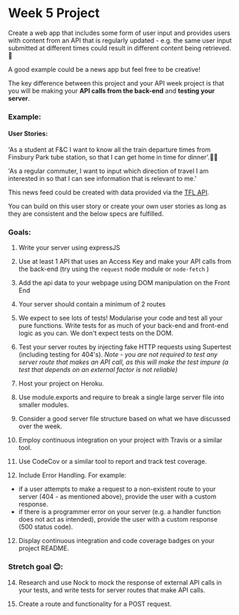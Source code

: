 # Week 5 Project

Create a web app that includes some form of user input and provides users with content from an API that is regularly updated - e.g. the same user input submitted at different times could result in different content being retrieved. 💁‍

A good example could be a news app but feel free to be creative!

The key difference between this project and your API week project is that you will be making your **API calls from the back-end** and **testing your server**.


### Example:

#### User Stories:
'As a student at F&C I want to know all the train departure times from Finsbury Park tube station, so that I can get home in time for dinner'.🚉🍛

'As a regular commuter, I want to input which direction of travel I am interested in so that I can see information that is relevant to me.'

This news feed could be created with data provided via the [TFL API](https://api.tfl.gov.uk/).

You can build on this user story or create your own user stories as long as they are consistent and the below specs are fulfilled.

### Goals:
1) Write your server using expressJS

2) Use at least 1 API that uses an Access Key and make your API calls from the back-end (try using the `request` node module or `node-fetch` )

3) Add the api data to your webpage using DOM manipulation on the Front End

3) Your server should contain a minimum of 2 routes

4) We expect to see lots of tests! Modularise your code and test all your pure functions. Write tests for as much of your back-end and front-end logic as you can. We don't expect tests on the DOM.

5) Test your server routes by injecting fake HTTP requests using Supertest (including testing for 404's). _Note - you are not required to test any server route that makes an API call, as this will make the test impure (a test that depends on an external factor is not reliable)_

6) Host your project on Heroku.
7) Use module.exports and require to break a single large server file into smaller modules.

8) Consider a good server file structure based on what we have discussed over the week.

9) Employ continuous integration on your project with Travis or a similar tool.

10) Use CodeCov or a similar tool to report and track test coverage.

11) Include Error Handling. For example:
  - if a user attempts to make a request to a non-existent route to your server (404 - as mentioned above), provide the user with a custom response.    
  - if there is a programmer error on your server (e.g. a handler function does not act as intended), provide the user with a custom response (500 status code).


12) Display continuous integration and code coverage badges on your project README. 

### Stretch goal 😊:

14) Research and use Nock to mock the response of external API calls in your tests, and write tests for server routes that make API calls.

15) Create a route and functionality for a POST request.
